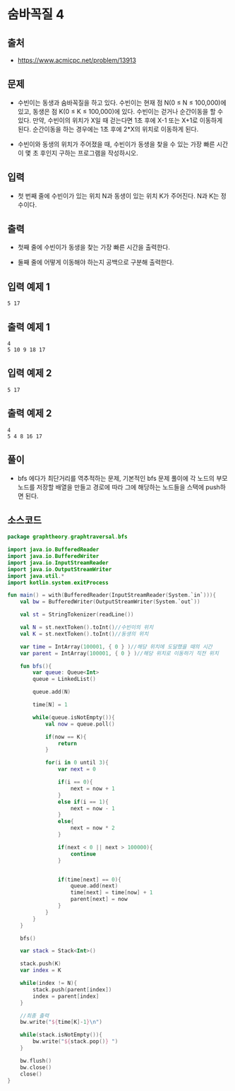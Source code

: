# 숨바꼭질 4

## 출처

* https://www.acmicpc.net/problem/13913

## 문제

* 수빈이는 동생과 숨바꼭질을 하고 있다. 수빈이는 현재 점 N(0 ≤ N ≤ 100,000)에 있고, 동생은 점 K(0 ≤ K ≤ 100,000)에 있다. 수빈이는 걷거나 순간이동을 할 수 있다. 만약, 수빈이의 위치가 X일 때 걷는다면 1초 후에 X-1 또는 X+1로 이동하게 된다. 순간이동을 하는 경우에는 1초 후에 2*X의 위치로 이동하게 된다.

* 수빈이와 동생의 위치가 주어졌을 때, 수빈이가 동생을 찾을 수 있는 가장 빠른 시간이 몇 초 후인지 구하는 프로그램을 작성하시오.

## 입력

* 첫 번째 줄에 수빈이가 있는 위치 N과 동생이 있는 위치 K가 주어진다. N과 K는 정수이다.

## 출력

* 첫째 줄에 수빈이가 동생을 찾는 가장 빠른 시간을 출력한다.

* 둘째 줄에 어떻게 이동해야 하는지 공백으로 구분해 출력한다.

## 입력 예제 1

```
5 17
```

## 출력 예제 1

```
4
5 10 9 18 17
```

## 입력 예제 2

```
5 17
```

## 출력 예제 2

```
4
5 4 8 16 17
```

## 풀이

* bfs 에다가 최단거리를 역추적하는 문제, 기본적인 bfs 문제 풀이에 각 노드의 부모 노드를 저장할 배열을 만들고 경로에 따라 그에 해당하는 노드들을 스택에 push하면 된다.

## 소스코드

```kotlin
package graphtheory.graphtraversal.bfs

import java.io.BufferedReader
import java.io.BufferedWriter
import java.io.InputStreamReader
import java.io.OutputStreamWriter
import java.util.*
import kotlin.system.exitProcess

fun main() = with(BufferedReader(InputStreamReader(System.`in`))){
    val bw = BufferedWriter(OutputStreamWriter(System.`out`))

    val st = StringTokenizer(readLine())

    val N = st.nextToken().toInt()//수빈이의 위치
    val K = st.nextToken().toInt()//동생의 위치

    var time = IntArray(100001, { 0 } )//해당 위치에 도달했을 때의 시간
    var parent = IntArray(100001, { 0 } )//해당 위치로 이동하기 직전 위치

    fun bfs(){
        var queue: Queue<Int>
        queue = LinkedList()

        queue.add(N)

        time[N] = 1

        while(queue.isNotEmpty()){
            val now = queue.poll()

            if(now == K){
                return
            }

            for(i in 0 until 3){
                var next = 0

                if(i == 0){
                    next = now + 1
                }
                else if(i == 1){
                    next = now - 1
                }
                else{
                    next = now * 2
                }

                if(next < 0 || next > 100000){
                    continue
                }


                if(time[next] == 0){
                    queue.add(next)
                    time[next] = time[now] + 1
                    parent[next] = now
                }
            }
        }
    }

    bfs()

    var stack = Stack<Int>()

    stack.push(K)
    var index = K

    while(index != N){
        stack.push(parent[index])
        index = parent[index]
    }

    //최종 출력
    bw.write("${time[K]-1}\n")

    while(stack.isNotEmpty()){
        bw.write("${stack.pop()} ")
    }

    bw.flush()
    bw.close()
    close()
}
```
